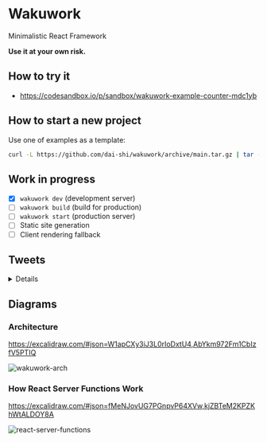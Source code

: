 # Wakuwork

Minimalistic React Framework

**Use it at your own risk.**

## How to try it

- https://codesandbox.io/p/sandbox/wakuwork-example-counter-mdc1yb

## How to start a new project

Use one of examples as a template:

```bash
curl -L https://github.com/dai-shi/wakuwork/archive/main.tar.gz | tar -x --strip-components=2 wakuwork-main/examples/01_counter
```

## Work in progress

- [x] `wakuwork dev` (development server)
- [ ] `wakuwork build` (build for production)
- [ ] `wakuwork start` (production server)
- [ ] Static site generation
- [ ] Client rendering fallback

## Tweets

<details>

- https://twitter.com/dai_shi/status/1631668890861441024
- https://twitter.com/dai_shi/status/1631989295866347520
- https://twitter.com/dai_shi/status/1632005473401716736
- https://twitter.com/dai_shi/status/1632168346354593792
- https://twitter.com/dai_shi/status/1632729614450823169
- https://twitter.com/dai_shi/status/1632749501416087552
- https://twitter.com/dai_shi/status/1633262538862530561
- https://twitter.com/dai_shi/status/1633301007391424518
- https://twitter.com/dai_shi/status/1633821215206035460
- https://twitter.com/dai_shi/status/1633824588152074240
- https://twitter.com/dai_shi/status/1633826855282434048
- https://twitter.com/dai_shi/status/1634210639831867392
- https://twitter.com/dai_shi/status/1634212827706654723
- https://twitter.com/dai_shi/status/1635142924928434177
- https://twitter.com/dai_shi/status/1635149324383559681
- https://twitter.com/dai_shi/status/1635437958185766913
- https://twitter.com/dai_shi/status/1636744180902014981

</details>

## Diagrams

### Architecture

https://excalidraw.com/#json=W1apCXy3iJ3L0rIoDxtU4,AbYkm972Fm1CbIzfV5PTIQ

![wakuwork-arch](https://user-images.githubusercontent.com/490574/224886500-20833ff1-961b-4b84-972c-6471bc732de2.png)

### How React Server Functions Work

https://excalidraw.com/#json=fMeNJovUG7PGnpvP64XVw,kjZBTeM2KPZKhWtALDOY8A

![react-server-functions](https://user-images.githubusercontent.com/490574/225330279-e10cee1e-ffb9-49d1-b47c-6c46eb7f6c3a.png)
